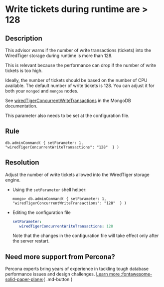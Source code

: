 # Write tickets during runtime are > 128

## Description
This advisor warns if the number of write transactions (tickets) into the WiredTiger storage during runtime is more than 128. 

This is relevant because the performance can drop if the number of write tickets is too high.

Ideally, the number of tickets should be based on the number of CPU available. 
The default number of write tickets is 128. You can adjust it for both your `mongod` and `mongos` nodes. 

See [wiredTigerConcurrentWriteTransactions](https://docs.mongodb.com/manual/reference/parameters/#mongodb-parameter-param.wiredTigerConcurrentWriteTransactions) in the MongoDB documentation.

This parameter also needs to be set at the configuration file.

## Rule 
``` MONGODB_GETPARAMETER
db.adminCommand( { setParameter: 1, "wiredTigerConcurrentWriteTransactions": "128"  } ) 
```
 
## Resolution
Adjust the number of write tickets allowed into the WiredTiger storage engine. 

* Using the `setParameter` shell helper:

   ```
   mongo> db.adminCommand( { setParameter: 1, "wiredTigerConcurrentWriteTransactions": "128"  } )
   ```

* Editing the configuration file 

   ``` yaml
   setParameter:     
      wiredTigerConcurrentWriteTransactions: 128
   ``` 

   Note that the changes in the configuration file will take effect only after the server restart.

## Need more support from Percona?

Percona experts bring years of experience in tackling tough database performance issues and design challenges.
[Learn more :fontawesome-solid-paper-plane:](https://per.co.na/subscribe){ .md-button }
